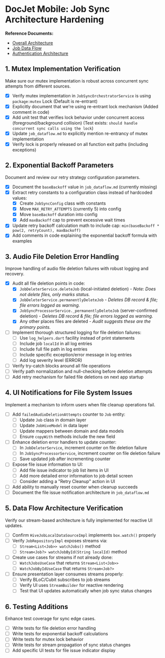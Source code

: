 # DocJet Mobile: Job Sync Architecture Hardening

**Reference Documents:**
- [Overall Architecture](docs/current/architecture.md)
- [Job Data Flow](docs/current/job_dataflow.md)
- [Authentication Architecture](docs/current/auth_architecture.md)

## 1. Mutex Implementation Verification
Make sure our mutex implementation is robust across concurrent sync attempts from different sources.

- [X] Verify mutex implementation in `JobSyncOrchestratorService` is using `package:mutex` Lock (Default is re-entrant)
- [X] Explicitly document that we're using re-entrant lock mechanism (Added comment in code)
- [X] Add unit test that verifies lock behavior under concurrent access (foreground/background collision) (Test exists: `should handle concurrent sync calls using the lock`)
- [X] Update `job_dataflow.md` to explicitly mention re-entrancy of mutex implementation
- [X] Verify lock is properly released on all function exit paths (including exceptions)

## 2. Exponential Backoff Parameters
Document and review our retry strategy configuration parameters.

- [X] Document the `baseBackoff` value in `job_dataflow.md` (currently missing)
- [X] Extract retry constants to a configuration class instead of hardcoded values:
  - [X] Create `JobSyncConfig` class with constants
  - [X] Move `MAX_RETRY_ATTEMPTS` (currently 5) into config
  - [X] Move `baseBackoff` duration into config
  - [X] Add `maxBackoff` cap to prevent excessive wait times
- [X] Update retry backoff calculation math to include cap: `min(baseBackoff * pow(2, retryCount), maxBackoff)`
- [X] Add comments in code explaining the exponential backoff formula with examples

## 3. Audio File Deletion Error Handling
Improve handling of audio file deletion failures with robust logging and recovery.

- [X] Audit all file deletion points in code:
  - [X] `JobDeleterService.deleteJob` (local-initiated deletion) - *Note: Does not delete files, only marks status.*
  - [X] `JobDeleterService.permanentlyDeleteJob` - *Deletes DB record & file; file errors logged as warning.*
  - [X] `JobSyncProcessorService._permanentlyDeleteJob` (server-confirmed deletion) - *Deletes DB record & file; file errors logged as warning.*
  - [X] Any other places files are deleted - *Audit suggests these are the primary points.*
- [ ] Implement thorough structured logging for file deletion failures:
  - [ ] Use `log_helpers.dart` facility instead of print statements
  - [ ] Include job `localId` in all log entries
  - [ ] Include full file path in log entries
  - [ ] Include specific exception/error message in log entries
  - [ ] Add log severity level (ERROR)
- [ ] Verify try-catch blocks around all file operations
- [ ] Verify path normalization and null-checking before deletion attempts
- [ ] Add retry mechanism for failed file deletions on next app startup

## 4. UI Notifications for File System Issues
Implement a mechanism to inform users when file cleanup operations fail.

- [ ] Add `failedAudioDeletionAttempts` counter to `Job` entity:
  - [ ] Update `Job` class in domain layer
  - [ ] Update `JobHiveModel` in data layer
  - [ ] Update mappers between domain and data models
  - [ ] Ensure `copyWith` methods include the new field
- [ ] Enhance deletion error handlers to update counter:
  - [ ] In `JobDeleterService`, increment counter on file deletion failure
  - [ ] In `JobSyncProcessorService`, increment counter on file deletion failure
  - [ ] Save updated job after incrementing counter
- [ ] Expose file issue information to UI:
  - [ ] Add file issue indicator to job list items in UI
  - [ ] Add more detailed error information to job detail screen
  - [ ] Consider adding a "Retry Cleanup" action in UI
- [ ] Add ability to manually reset counter when cleanup succeeds
- [ ] Document the file issue notification architecture in `job_dataflow.md`

## 5. Data Flow Architecture Verification
Verify our stream-based architecture is fully implemented for reactive UI updates.

- [ ] Confirm `HiveJobLocalDataSourceImpl` implements `box.watch()` properly
- [ ] Verify `JobRepositoryImpl` exposes streams via:
  - [ ] `Stream<List<Job>> watchJobs()` method
  - [ ] `Stream<Job?> watchJobById(String localId)` method
- [ ] Create use cases for streams if not already done:
  - [ ] `WatchJobsUseCase` that returns `Stream<List<Job>>`
  - [ ] `WatchJobByIdUseCase` that returns `Stream<Job?>`
- [ ] Ensure presentation layer consumes streams properly:
  - [ ] Verify BLoC/Cubit subscribes to job streams
  - [ ] Verify UI uses `StreamBuilder` for reactive rendering
  - [ ] Test that UI updates automatically when job sync status changes

## 6. Testing Additions
Enhance test coverage for sync edge cases.

- [ ] Write tests for file deletion error handling
- [ ] Write tests for exponential backoff calculations
- [ ] Write tests for mutex lock behavior
- [ ] Write tests for stream propagation of sync status changes
- [ ] Add specific UI tests for file issue indicator display 